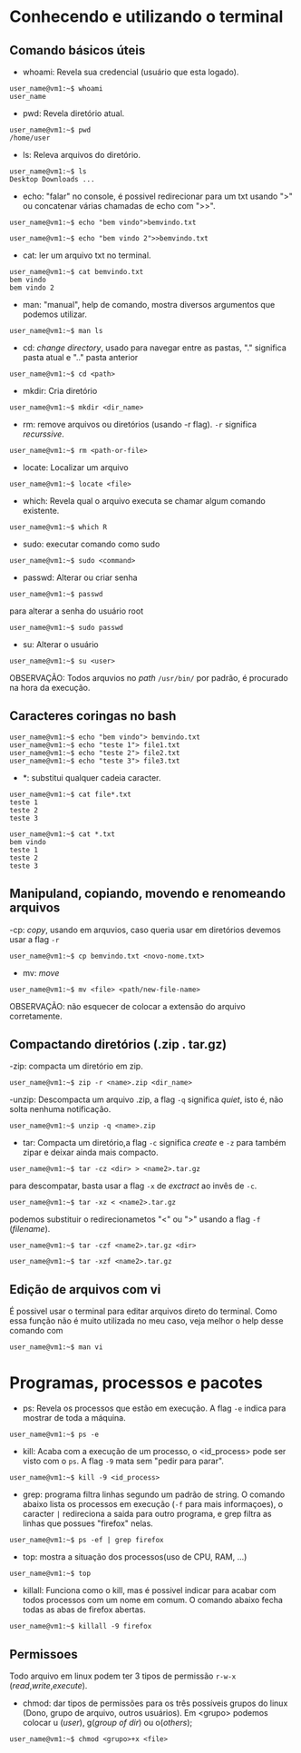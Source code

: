 # Conhecendo e utilizando o terminal

## Comando básicos úteis

- whoami: Revela sua credencial (usuário que esta logado).

```console
user_name@vm1:~$ whoami
user_name
```

- pwd: Revela diretório atual.

```console
user_name@vm1:~$ pwd
/home/user
```
- ls: Releva arquivos do diretório.

```console
user_name@vm1:~$ ls
Desktop Downloads ...
```

- echo: "falar" no console, é possivel redirecionar para um txt usando ">" ou concatenar várias chamadas de echo com ">>".

```console
user_name@vm1:~$ echo "bem vindo">bemvindo.txt
```
```console
user_name@vm1:~$ echo "bem vindo 2">>bemvindo.txt
```

- cat: ler um arquivo txt no terminal.

```console
user_name@vm1:~$ cat bemvindo.txt
bem vindo
bem vindo 2
```

- man: "manual", help de comando, mostra diversos argumentos que podemos utilizar.

```console
user_name@vm1:~$ man ls
```

- cd: _change directory_, usado para navegar entre as pastas, "." significa pasta atual e ".." pasta anterior

```console
user_name@vm1:~$ cd <path>
```

- mkdir: Cria diretório

```console
user_name@vm1:~$ mkdir <dir_name>
```

- rm: remove arquivos ou diretórios (usando -r flag).  `-r` significa _recurssive_.

```console
user_name@vm1:~$ rm <path-or-file> 
```

- locate: Localizar um arquivo

```console
user_name@vm1:~$ locate <file>
```

- which: Revela qual o arquivo executa se chamar algum comando existente.

```console
user_name@vm1:~$ which R
```
- sudo: executar comando como sudo
```console
user_name@vm1:~$ sudo <command>
```
- passwd: Alterar ou criar senha

```console
user_name@vm1:~$ passwd
```
para alterar a senha do usuário root

```console
user_name@vm1:~$ sudo passwd
```

- su: Alterar o usuário

```console
user_name@vm1:~$ su <user>
```

OBSERVAÇÃO: Todos arquvios no _path_ `/usr/bin/` por padrão, é procurado na hora da execução.

## Caracteres coringas no bash

```console
user_name@vm1:~$ echo "bem vindo"> bemvindo.txt
user_name@vm1:~$ echo "teste 1"> file1.txt
user_name@vm1:~$ echo "teste 2"> file2.txt
user_name@vm1:~$ echo "teste 3"> file3.txt
```
- \*: substitui qualquer cadeia caracter.

```console
user_name@vm1:~$ cat file*.txt
teste 1
teste 2
teste 3
```
```console
user_name@vm1:~$ cat *.txt
bem vindo
teste 1
teste 2
teste 3
```
## Manipuland, copiando, movendo e renomeando arquivos

-cp: _copy_, usando em arquvios, caso queria usar em diretórios devemos usar a flag `-r`

```console
user_name@vm1:~$ cp bemvindo.txt <novo-nome.txt>
```
- mv: _move_ 

```console
user_name@vm1:~$ mv <file> <path/new-file-name>
```

OBSERVAÇÃO: não esquecer de colocar a extensão do arquivo corretamente.

## Compactando diretórios (.zip . tar.gz)

-zip: compacta um diretório em zip.

```console
user_name@vm1:~$ zip -r <name>.zip <dir_name>
```
-unzip: Descompacta um arquivo .zip, a flag `-q` significa _quiet_, isto é, não solta nenhuma notificação. 

```console
user_name@vm1:~$ unzip -q <name>.zip
```

- tar: Compacta um diretório,a flag `-c` significa _create_ e `-z` para também zipar e deixar ainda mais compacto. 

```console
user_name@vm1:~$ tar -cz <dir> > <name2>.tar.gz
```
para descompatar, basta usar a flag `-x` de _exctract_ ao invês de `-c`.

```console
user_name@vm1:~$ tar -xz < <name2>.tar.gz
```

podemos substituir o redirecionametos "<" ou ">" usando a flag `-f` (_filename_).

```console
user_name@vm1:~$ tar -czf <name2>.tar.gz <dir>
```
```console
user_name@vm1:~$ tar -xzf <name2>.tar.gz
```
## Edição de arquivos com vi

É possivel usar o terminal para editar arquivos direto do terminal. Como essa função não é muito utilizada no meu caso, veja melhor o help desse comando com

```console
user_name@vm1:~$ man vi
```

# Programas, processos e pacotes

- ps: Revela os processos que estão em execução. A flag `-e` indica para mostrar de toda a máquina. 

```console
user_name@vm1:~$ ps -e
```

- kill: Acaba com a execução de um processo, o <id_process> pode ser visto com o `ps`. A flag `-9` mata sem "pedir para parar". 

```console
user_name@vm1:~$ kill -9 <id_process>
```
- grep: programa filtra linhas segundo um padrão de string. O comando abaixo lista os processos em execução (`-f` para mais informaçoes), o caracter `|` redireciona a saida para outro programa, e grep filtra as linhas que possues "firefox" nelas.

```console
user_name@vm1:~$ ps -ef | grep firefox
```

- top: mostra a situação dos processos(uso de CPU, RAM, ...)

```console
user_name@vm1:~$ top
```

- killall: Funciona como o kill, mas é possivel indicar para acabar com todos processos com um nome em comum. O comando abaixo fecha todas as abas de firefox abertas.

```console
user_name@vm1:~$ killall -9 firefox
```

## Permissoes

Todo arquivo em linux podem ter 3 tipos de permissão `r-w-x` (_read_,_write_,_execute_).

- chmod: dar tipos de permissões para os três possíveis grupos do linux (Dono, grupo de arquivo, outros usuários). Em <grupo\> podemos colocar u (_user_), g(_group of dir_) ou o(_others_);

```console
user_name@vm1:~$ chmod <grupo>+x <file>
```
